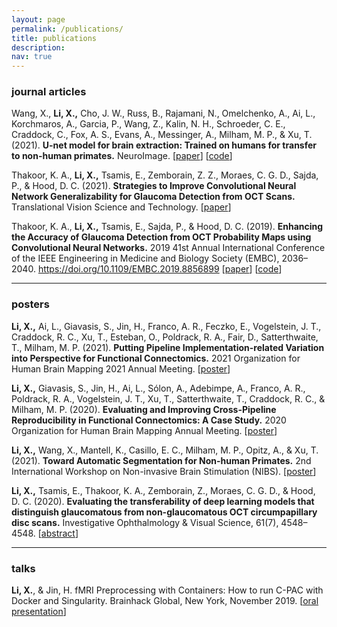 ```yaml
---
layout: page
permalink: /publications/
title: publications
description: 
nav: true
---
```


### journal articles

Wang, X., **Li, X.,** Cho, J. W., Russ, B., Rajamani, N., Omelchenko, A., Ai, L., Korchmaros, A., Garcia, P., Wang, Z., Kalin, N. H., Schroeder, C. E., Craddock, C., Fox, A. S., Evans, A., Messinger, A., Milham, M. P., & Xu, T. (2021). **U-net model for brain extraction: Trained on humans for transfer to non-human primates.** NeuroImage. [[paper](https://www.sciencedirect.com/science/article/pii/S1053811921002780)] [[code](https://github.com/HumanBrainED/NHP-BrainExtraction)]

Thakoor, K. A., **Li, X.,** Tsamis, E., Zemborain, Z. Z., Moraes, C. G. D., Sajda, P., & Hood, D. C. (2021). **Strategies to Improve Convolutional Neural Network Generalizability for Glaucoma Detection from OCT Scans.** Translational Vision Science and Technology. [[paper](https://tvst.arvojournals.org/article.aspx?articleid=2772481)]

Thakoor, K. A., **Li, X.,** Tsamis, E., Sajda, P., & Hood, D. C. (2019). **Enhancing the Accuracy of Glaucoma Detection from OCT Probability Maps using Convolutional Neural Networks.** 2019 41st Annual International Conference of the IEEE Engineering in Medicine and Biology Society (EMBC), 2036–2040. https://doi.org/10.1109/EMBC.2019.8856899 [[paper](https://doi.org/10.1109/EMBC.2019.8856899)] [[code](https://github.com/kavi2015/embc2019)]

---

### posters

**Li, X.,** Ai, L., Giavasis, S., Jin, H., Franco, A. R., Feczko, E., Vogelstein, J. T., Craddock, R. C., Xu, T., Esteban, O., Poldrack, R. A., Fair, D., Satterthwaite, T., Milham, M. P. (2021). **Putting Pipeline Implementation-related Variation into Perspective for Functional Connectomics.** 2021 Organization for Human Brain Mapping 2021 Annual Meeting. [[poster](/assets/poster/OHBM21_XL.pdf)]

**Li, X.,** Giavasis, S., Jin, H., Ai, L., Sólon, A., Adebimpe, A., Franco, A. R., Poldrack, R. A., Vogelstein, J. T., Xu, T., Satterthwaite, T., Craddock, R. C., & Milham, M. P. (2020). **Evaluating and Improving Cross-Pipeline Reproducibility in Functional Connectomics: A Case Study.** 2020 Organization for Human Brain Mapping Annual Meeting. [[poster](/assets/poster/OHBM20_XL.pdf)]

**Li, X.,** Wang, X., Mantell, K., Casillo, E. C., Milham, M. P., Opitz, A., & Xu, T. (2021). **Toward Automatic Segmentation for Non-human Primates.** 2nd International Workshop on Non-invasive Brain Stimulation (NIBS). [[poster](/assets/poster/NIBS21_XL.pdf)]

**Li, X.,** Tsamis, E., Thakoor, K. A., Zemborain, Z., Moraes, C. G. D., & Hood, D. C. (2020). **Evaluating the transferability of deep learning models that distinguish glaucomatous from non-glaucomatous OCT circumpapillary disc scans.** Investigative Ophthalmology & Visual Science, 61(7), 4548–4548. [[abstract](https://iovs.arvojournals.org/article.aspx?articleid=2769404)]

---

### talks

**Li, X.**, & Jin, H. fMRI Preprocessing with Containers: How to run C-PAC with Docker and Singularity. Brainhack Global, New York, November 2019. [[oral presentation](/assets/poster/brainhack19.pdf)]